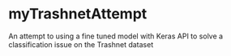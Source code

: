 # myTrashnetAttempt
An attempt to using a fine tuned model with Keras API to solve a classification issue on the Trashnet dataset
